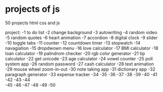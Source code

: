 # projects of js
 50 projects html css and js

project:
       -1 to do list
       -2 change background
       -3 autowriting
       -4 random video
       -5 random quotes
       -6 heart animation
       -7 accordion
       -8 digital clock
       -9 slider
       -10 toggle tabs
       -11 counter
       -12 countdown timer 
       -13 stopwatch 
       -14 navagiation 
       -15 dropdwown menu
       -16 love calculator
       -17 BMI calculator
       -18 loan calculator
       -19 palindrom checker
       -20 rgb color generator
       -21 tip calculator
       -22 get unicode
       -23 age calculator
       -24 vowel counter
       -25 poll system app
       -26 random password
       -27 cash calculator
       -28 text animation
       -29 mouse wheel zoom-in-out
       -30 note taking app
       -31 dictionary app
       -32 paragraph generator
       -33 expense tracker
       -34 
       -35 
       -36 
       -37 
       -38 
       -39 
       -40 
       -41 
       -42 
       -43 
       -44  
       -45 
       -46 
       -47 
       -48 
       -49 
       -50 
